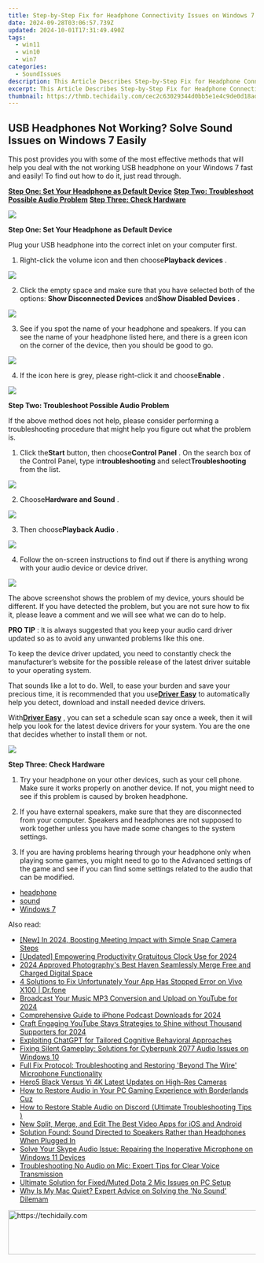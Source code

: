 ```yaml
---
title: Step-by-Step Fix for Headphone Connectivity Issues on Windows 7 Machines
date: 2024-09-28T03:06:57.739Z
updated: 2024-10-01T17:31:49.490Z
tags:
  - win11
  - win10
  - win7
categories:
  - SoundIssues
description: This Article Describes Step-by-Step Fix for Headphone Connectivity Issues on Windows 7 Machines
excerpt: This Article Describes Step-by-Step Fix for Headphone Connectivity Issues on Windows 7 Machines
thumbnail: https://thmb.techidaily.com/cec2c63029344d0bb5e1e4c9de0d18ad2dcde0dafb37cbba53e291b9ec9ff6a5.jpg
---
```


## USB Headphones Not Working? Solve Sound Issues on Windows 7 Easily

This post provides you with some of the most effective methods that will help you deal with the not working USB headphone on your Windows 7 fast and easily! To find out how to do it, just read through.

[**Step One: Set Your Headphone as Default Device**](https://tools.techidaily.com/drivereasy/download/)
[**Step Two: Troubleshoot Possible Audio Problem**](https://tools.techidaily.com/drivereasy/download/)
[**Step Three: Check Hardware**](https://tools.techidaily.com/drivereasy/download/)

![](https://images.drivereasy.com/wp-content/uploads/2017/03/img_58c8b1f5cc45b.png)

 **Step One: Set Your Headphone** **as Default Device**

 Plug your USB headphone into the correct inlet on your computer first.

 1) Right-click the volume icon and then choose**Playback devices** .

![](https://images.drivereasy.com/wp-content/uploads/2017/03/img_58c8b25760043.png)

 2) Click the empty space and make sure that you have selected both of the options: **Show Disconnected Devices** and**Show Disabled Devices** .

![](https://images.drivereasy.com/wp-content/uploads/2017/03/img_58c8b4b199809.png)

 3) See if you spot the name of your headphone and speakers. If you can see the name of your headphone listed here, and there is a green icon on the corner of the device, then you should be good to go.

![](https://images.drivereasy.com/wp-content/uploads/2017/03/img_58c8b68c79f52.png)

 4) If the icon here is grey, please right-click it and choose**Enable** .

![](https://images.drivereasy.com/wp-content/uploads/2017/03/img_58c8b6c77f069.png)

**Step Two: Troubleshoot Possible Audio Problem**

 If the above method does not help, please consider performing a troubleshooting procedure that might help you figure out what the problem is.

 1) Click the**Start** button, then choose**Control Panel** . On the search box of the Control Panel, type in**troubleshooting** and select**Troubleshooting** from the list.

![](https://images.drivereasy.com/wp-content/uploads/2017/03/img_58c8b87be4771.png)

 2) Choose**Hardware and Sound** .

![](https://images.drivereasy.com/wp-content/uploads/2017/03/img_58c8b99e78e85.jpg)

 3) Then choose**Playback Audio** .

![](https://images.drivereasy.com/wp-content/uploads/2017/03/img_58c8b9cf767f3.jpg)

 4) Follow the on-screen instructions to find out if there is anything wrong with your audio device or device driver.

![](https://images.drivereasy.com/wp-content/uploads/2017/03/img_58c8ba99410e0.jpg)

 The above screenshot shows the problem of my device, yours should be different. If you have detected the problem, but you are not sure how to fix it, please leave a comment and we will see what we can do to help.

**PRO TIP** : It is always suggested that you keep your audio card driver updated so as to avoid any unwanted problems like this one.

 To keep the device driver updated, you need to constantly check the manufacturer’s website for the possible release of the latest driver suitable to your operating system.

 That sounds like a lot to do. Well, to ease your burden and save your precious time, it is recommended that you use[**Driver Easy**](https://tools.techidaily.com/drivereasy/download/) to automatically help you detect, download and install needed device drivers.

 With[**Driver Easy**](https://tools.techidaily.com/drivereasy/download/) , you can set a schedule scan say once a week, then it will help you look for the latest device drivers for your system. You are the one that decides whether to install them or not.

![](https://images.drivereasy.com/wp-content/uploads/2023/07/driver-easy-update-2.jpg)

 **Step Three: Check Hardware**

 1) Try your headphone on your other devices, such as your cell phone. Make sure it works properly on another device. If not, you might need to see if this problem is caused by broken headphone.

 2) If you have external speakers, make sure that they are disconnected from your computer. Speakers and headphones are not supposed to work together unless you have made some changes to the system settings.

 3) If you are having problems hearing through your headphone only when playing some games, you might need to go to the Advanced settings of the game and see if you can find some settings related to the audio that can be modified.

* [headphone](https://tools.techidaily.com/drivereasy/download/)
* [sound](https://tools.techidaily.com/drivereasy/download/)
* [Windows 7](https://tools.techidaily.com/drivereasy/download/)

<ins class="adsbygoogle"
     style="display:block"
     data-ad-format="autorelaxed"
     data-ad-client="ca-pub-7571918770474297"
     data-ad-slot="1223367746"></ins>

<ins class="adsbygoogle"
     style="display:block"
     data-ad-client="ca-pub-7571918770474297"
     data-ad-slot="8358498916"
     data-ad-format="auto"
     data-full-width-responsive="true"></ins>

<span class="atpl-alsoreadstyle">Also read:</span>
<div><ul>
<li><a href="https://snapchat-videos.techidaily.com/new-in-2024-boosting-meeting-impact-with-simple-snap-camera-steps/"><u>[New] In 2024, Boosting Meeting Impact with Simple Snap Camera Steps</u></a></li>
<li><a href="https://fox-access.techidaily.com/updated-empowering-productivity-gratuitous-clock-use-for-2024/"><u>[Updated] Empowering Productivity Gratuitous Clock Use for 2024</u></a></li>
<li><a href="https://extra-support.techidaily.com/2024-approved-photographys-best-haven-seamlessly-merge-free-and-charged-digital-space/"><u>2024 Approved Photography's Best Haven Seamlessly Merge Free and Charged Digital Space</u></a></li>
<li><a href="https://howto.techidaily.com/4-solutions-to-fix-unfortunately-your-app-has-stopped-error-on-vivo-x100-drfone-by-drfone-fix-android-problems-fix-android-problems/"><u>4 Solutions to Fix Unfortunately Your App Has Stopped Error on Vivo X100 | Dr.fone</u></a></li>
<li><a href="https://youtube-video-recordings.techidaily.com/broadcast-your-music-mp3-conversion-and-upload-on-youtube-for-2024/"><u>Broadcast Your Music MP3 Conversion and Upload on YouTube for 2024</u></a></li>
<li><a href="https://article-helps.techidaily.com/comprehensive-guide-to-iphone-podcast-downloads-for-2024/"><u>Comprehensive Guide to iPhone Podcast Downloads for 2024</u></a></li>
<li><a href="https://extra-information.techidaily.com/craft-engaging-youtube-stays-strategies-to-shine-without-thousand-supporters-for-2024/"><u>Craft Engaging YouTube Stays Strategies to Shine without Thousand Supporters for 2024</u></a></li>
<li><a href="https://tech-revival.techidaily.com/exploiting-chatgpt-for-tailored-cognitive-behavioral-approaches/"><u>Exploiting ChatGPT for Tailored Cognitive Behavioral Approaches</u></a></li>
<li><a href="https://sound-issues.techidaily.com/fixing-silent-gameplay-solutions-for-cyberpunk-2077-audio-issues-on-windows-10/"><u>Fixing Silent Gameplay: Solutions for Cyberpunk 2077 Audio Issues on Windows 10</u></a></li>
<li><a href="https://sound-issues.techidaily.com/full-fix-protocol-troubleshooting-and-restoring-beyond-the-wire-microphone-functionality/"><u>Full Fix Protocol: Troubleshooting and Restoring 'Beyond The Wire' Microphone Functionality</u></a></li>
<li><a href="https://extra-tips.techidaily.com/hero5-black-versus-yi-4k-latest-updates-on-high-res-cameras/"><u>Hero5 Black Versus Yi 4K Latest Updates on High-Res Cameras</u></a></li>
<li><a href="https://sound-issues.techidaily.com/how-to-restore-audio-in-your-pc-gaming-experience-with-borderlands-cuz/"><u>How to Restore Audio in Your PC Gaming Experience with Borderlands Cuz</u></a></li>
<li><a href="https://sound-issues.techidaily.com/how-to-restore-stable-audio-on-discord-ultimate-troubleshooting-tips/"><u>How to Restore Stable Audio on Discord (Ultimate Troubleshooting Tips )</u></a></li>
<li><a href="https://ai-video-tools.techidaily.com/new-split-merge-and-edit-the-best-video-apps-for-ios-and-android/"><u>New Split, Merge, and Edit The Best Video Apps for iOS and Android</u></a></li>
<li><a href="https://sound-issues.techidaily.com/solution-found-sound-directed-to-speakers-rather-than-headphones-when-plugged-in/"><u>Solution Found: Sound Directed to Speakers Rather than Headphones When Plugged In</u></a></li>
<li><a href="https://sound-issues.techidaily.com/solve-your-skype-audio-issue-repairing-the-inoperative-microphone-on-windows-11-devices/"><u>Solve Your Skype Audio Issue: Repairing the Inoperative Microphone on Windows 11 Devices</u></a></li>
<li><a href="https://sound-issues.techidaily.com/troubleshooting-no-audio-on-mic-expert-tips-for-clear-voice-transmission/"><u>Troubleshooting No Audio on Mic: Expert Tips for Clear Voice Transmission</u></a></li>
<li><a href="https://sound-issues.techidaily.com/ultimate-solution-for-fixedmuted-dota-2-mic-issues-on-pc-setup/"><u>Ultimate Solution for Fixed/Muted Dota 2 Mic Issues on PC Setup</u></a></li>
<li><a href="https://sound-issues.techidaily.com/why-is-my-mac-quiet-expert-advice-on-solving-the-no-sound-dilemam/"><u>Why Is My Mac Quiet? Expert Advice on Solving the 'No Sound' Dilemam</u></a></li>
</ul></div>

<!-- affiliate ads begin -->
<a href="https://appsumo.8odi.net/c/5597632/2130871/7443" target="_top" id="2130871">
  <img src="//a.impactradius-go.com/display-ad/7443-2130871" border="0" alt="https://techidaily.com" width="728" height="90"/>
</a>
<img height="0" width="0" src="https://appsumo.8odi.net/i/5597632/2130871/7443" style="position:absolute;visibility:hidden;" border="0" />
<!-- affiliate ads end -->

